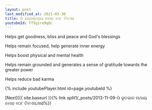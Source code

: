 ```yaml
---
layout: post
last_modified_at: 2021-03-30
title: ଓଁ ଯଣେଶ୍ବରାୟ ନମାହ ୧୦୮ ଟିମଏସ
youtubeId: Tf5gire9qOc
---
```

 
 
Helps get goodness, bliss and peace and God's blessings
 
Helps remain focused, help generate inner energy 
 
Helps boost physical and mental health 
 
Helps remain grounded and generates a sense of gratitude towards the greater power 
 
Helps reduce bad karma
 
 
 
 


{% include youtubePlayer.html id=page.youtubeId %}
 
[Next]({{ site.baseurl }}{% link  split1/_posts/2013-11-09-ଓଁ ଭୂତଭାବ ନାଥାୟ ନମାହ ୧୦୮ ଟିମଏସ.md%})
 
